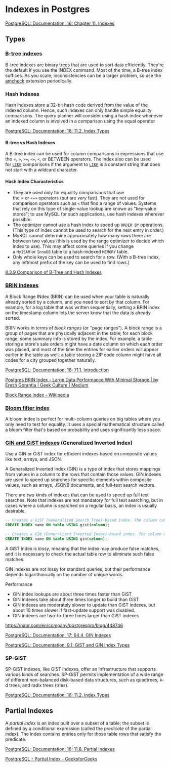 # Indexes in Postgres

[PostgreSQL: Documentation: 16: Chapter 11. Indexes](https://www.postgresql.org/docs/current/indexes.html)

## Types

### [B-tree indexes](https://www.postgresql.org/docs/current/btree-intro.html)

B-tree indexes are binary trees that are used to sort data efficiently. They're the default if you use the INDEX command. Most of the time, a B-tree index suffices. As you scale, inconsistencies can be a larger problem, so use the [amcheck](https://www.postgresql.org/docs/11/amcheck.html) extension periodically.

### Hash Indexes

Hash indexes store a 32-bit hash code derived from the value of the indexed column. Hence, such indexes can only handle simple equality comparisons. The query planner will consider using a hash index whenever an indexed column is involved in a comparison using the equal operator

[PostgreSQL: Documentation: 16: 11.2. Index Types](https://www.postgresql.org/docs/current/indexes-types.html#INDEXES-TYPES-HASH)

#### B-tree vs Hash Indexes

A B-tree index can be used for column comparisons in expressions that use the =, `>`, `>=`, `<=`, `<`, or BETWEEN operators. The index also can be used for [`LIKE`](https://dev.mysql.com/doc/refman/8.0/en/string-comparison-functions.html#operator_like) comparisons if the argument to [`LIKE`](https://dev.mysql.com/doc/refman/8.0/en/string-comparison-functions.html#operator_like) is a constant string that does not start with a wildcard character.

#### Hash Index Characteristics

- They are used only for equality comparisons that use the = or `<=>` operators (but are _very_ fast). They are not used for comparison operators such as `<` that find a range of values. Systems that rely on this type of single-value lookup are known as "key-value stores"; to use MySQL for such applications, use hash indexes wherever possible.
- The optimizer cannot use a hash index to speed up `ORDER BY` operations. (This type of index cannot be used to search for the next entry in order.)
- MySQL cannot determine approximately how many rows there are between two values (this is used by the range optimizer to decide which index to use). This may affect some queries if you change a `MyISAM` or `InnoDB` table to a hash-indexed `MEMORY` table.
- Only whole keys can be used to search for a row. (With a B-tree index, any leftmost prefix of the key can be used to find rows.)

[8.3.9 Comparison of B-Tree and Hash Indexes](https://dev.mysql.com/doc/refman/8.0/en/index-btree-hash.html)

### [BRIN indexes](https://www.postgresql.org/docs/11/brin-intro.html)

A Block Range INdex (BRIN) can be used when your table is naturally already sorted by a column, and you need to sort by that column. For example, for a log table that was written sequentially, setting a BRIN index on the timestamp column lets the server know that the data is already sorted.

BRIN works in terms of _block ranges_ (or "page ranges"). A block range is a group of pages that are physically adjacent in the table; for each block range, some summary info is stored by the index. For example, a table storing a store's sale orders might have a date column on which each order was placed, and most of the time the entries for earlier orders will appear earlier in the table as well; a table storing a ZIP code column might have all codes for a city grouped together naturally.

[PostgreSQL: Documentation: 16: 71.1. Introduction](https://www.postgresql.org/docs/current/brin-intro.html)

[Postgres BRIN Index - Large Data Performance With Minimal Storage | by Eresh Gorantla | Geek Culture | Medium](https://medium.com/geekculture/postgres-brin-index-large-data-performance-with-minimal-storage-4db6b9f64ca4)

[Block Range Index - Wikipedia](https://en.wikipedia.org/wiki/Block_Range_Index)

### [Bloom filter index](https://www.postgresql.org/docs/11/bloom.html)

A bloom index is perfect for multi-column queries on big tables where you only need to test for equality. It uses a special mathematical structure called a bloom filter that's based on probability and uses significantly less space.

### [GIN and GiST indexes](https://www.postgresql.org/docs/11/textsearch-indexes.html) (Generalized Inverted Index)

Use a GIN or GiST index for efficient indexes based on composite values like text, arrays, and JSON.

A Generalized Inverted Index (GIN) is a type of index that stores mappings from values in a column to the rows that contain those values. GIN indexes are used to speed up searches for specific elements within composite values, such as arrays, JSONB documents, and full-text search vectors.

There are two kinds of indexes that can be used to speed up full text searches. Note that indexes are not mandatory for full text searching, but in cases where a column is searched on a regular basis, an index is usually desirable.

```sql
-- Creates a GiST (Generalized Search Tree)-based index. The column can be of tsvector or tsquery type.
CREATE INDEX name ON table USING gist(column);

-- Creates a GIN (Generalized Inverted Index)-based index. The column must be of tsvector type.
CREATE INDEX name ON table USING gin(column);
```

A GiST index is _lossy_, meaning that the index may produce false matches, and it is necessary to check the actual table row to eliminate such false matches.

GIN indexes are not lossy for standard queries, but their performance depends logarithmically on the number of unique words.

Performance

- GIN index lookups are about three times faster than GiST
- GIN indexes take about three times longer to build than GiST
- GIN indexes are moderately slower to update than GiST indexes, but about 10 times slower if fast-update support was disabled.
- GIN indexes are two-to-three times larger than GiST indexes

https://habr.com/en/company/postgrespro/blog/448746

[PostgreSQL: Documentation: 17: 64.4. GIN Indexes](https://www.postgresql.org/docs/current/gin.html)

[PostgreSQL: Documentation: 9.1: GiST and GIN Index Types](https://www.postgresql.org/docs/9.1/textsearch-indexes.html)

### SP-GiST

SP-GiST indexes, like GiST indexes, offer an infrastructure that supports various kinds of searches. SP-GiST permits implementation of a wide range of different non-balanced disk-based data structures, such as quadtrees, k-d trees, and radix trees (tries).

[PostgreSQL: Documentation: 16: 11.2. Index Types](https://www.postgresql.org/docs/current/indexes-types.html#INDEXES-TYPE-SPGIST)

## Partial Indexes

A _partial index_ is an index built over a subset of a table; the subset is defined by a conditional expression (called the _predicate_ of the partial index). The index contains entries only for those table rows that satisfy the predicate.

[PostgreSQL: Documentation: 16: 11.8. Partial Indexes](https://www.postgresql.org/docs/current/indexes-partial.html)

[PostgreSQL - Partial Index - GeeksforGeeks](https://www.geeksforgeeks.org/postgresql-partial-index/)
